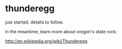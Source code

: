 # thunderegg

just started.  details to follow.

in the meantime, learn more about oregon's state rock:

http://en.wikipedia.org/wiki/Thunderegg
